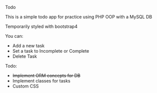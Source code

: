 Todo

This is a simple todo app for practice using PHP OOP with a MySQL DB

Temporarily styled with bootstrap4

You can:
- Add a new task
- Set a task to Incomplete or Complete
- Delete Task

Todo:
- ~~Implement ORM concepts for DB~~
- Implement classes for tasks
- Custom CSS